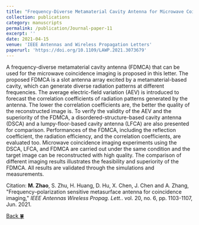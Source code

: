 ```yaml
---
title: "Frequency-Diverse Metamaterial Cavity Antenna for Microwave Coincidence Imaging"
collection: publications
category: manuscripts
permalink: /publication/Journal-paper-11
excerpt: ''
date: 2021-04-15
venue: 'IEEE Antennas and Wireless Propagation Letters'
paperurl: 'https://doi.org/10.1109/LAWP.2021.3073679'
---
```


A frequency-diverse metamaterial cavity antenna (FDMCA) that can be used for the microwave coincidence imaging is proposed in this letter. The proposed FDMCA is a slot antenna array excited by a metamaterial-based cavity, which can generate diverse radiation patterns at different frequencies. The average electric-field variation (AEV) is introduced to forecast the correlation coefficients of radiation patterns generated by the antenna. The lower the correlation coefficients are, the better the quality of the reconstructed image is. To verify the validity of the AEV and the superiority of the FDMCA, a disordered-structure-based cavity antenna (DSCA) and a lumpy-floor-based cavity antenna (LFCA) are also presented for comparison. Performances of the FDMCA, including the reflection coefficient, the radiation efficiency, and the correlation coefficients, are evaluated too. Microwave coincidence imaging experiments using the DSCA, LFCA, and FDMCA are carried out under the same condition and the target image can be reconstructed with high quality. The comparison of different imaging results illustrates the feasibility and superiority of the FDMCA. All results are validated through the simulations and measurements.

Citation: **M. Zhao**, S. Zhu, H. Huang, D. Hu, X. Chen, J. Chen and A. Zhang, &quot;Frequency–polarization sensitive metasurface antenna for coincidence imaging,&quot; <i>IEEE Antennas Wireless Propag. Lett.</i>. vol. 20, no. 6, pp. 1103-1107, Jun. 2021.

[Back :four_leaf_clover:](../publications/)
